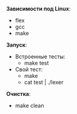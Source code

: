**Зависимости под Linux**: 
- flex
- gcc 
- make

**Запуск**:
- Встроенные тесты:
	- make test
- Cвой тест: 
	- make
	- cat test | ./lexer

**Очистка**:
- make clean